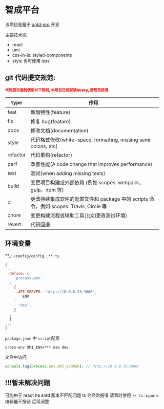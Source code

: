 # 智成平台

该项目是基于 [antd-pro](https://pro.ant.design/zh-CN/docs/getting-started/) 开发

主要技术栈:

- react
- umi
- css-in-js: styled-components
- style 也可使用 less

## git 代码提交规范:

<style>
.important{
  font-size: 12px;
  color: red; 
  font-weight: 900;
}
</style>
<p  class="important"> 代码提交强制使用以下规则,  本项目已经安装husky, 请规范使用 </p>

| type | 作用 |
| --- | --- |
| feat | 新增特性(feature) |
| fix | 修复 bug(feature) |
| docs | 修改文档(documentation) |
| style | 代码格式修改(white-space, formatting, missing semi colons, etc) |
| refactor | 代码重构(refactor) |
| perf | 改善性能(A code change that improves performance) |
| test | 测试(when adding missing tests) |
| build | 变更项目构建或外部依赖 (例如 scopes: webpack、gulp、npm 等) |
| ci | 更改持续集成软件的配置文件和 package 中的 scripts 命令，例如 scopes: Travis, Circle 等 |
| chore | 变更构建流程或辅助工具(比如更改测试环境) |
| revert | 代码回退 |

## 环境变量

**_: `/config/config._**.ts`

```javascript
{
...
  define: {
    'process.env'
  :
    {
      API_SERVER: 'http://10.0.0.33:9000',
        ENV
    :
      'dev',
    }
  ,
  }
...
}

```

`package.json` 中 `script`配置

```shell
cross-env UMI_ENV=*** max dev
```

文件中访问:

```javascript
console.log(process.env.API_SERVER); // http://10.0.0.33:9000
```

## !!!暂未解决问题

可能由于 react he antd 版本不匹配问题 ts 会经常报错 请暂时使用 `// ts-ignore` 编辑器不报错 后续调整
